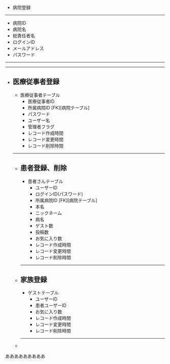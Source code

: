 * 病院登録
---
* 病院ID
* 病院名
* 総責任者名
* ログインID
* メールアドレス 
* パスワード 
--- 
---
* 医療従事者登録
    ---
    * 医療従事者テーブル
        * 医療従事者ID
        * 所属病院ID [FK][病院テーブル]
        * パスワード
        * ユーザー名
        * 管理者フラグ
        * レコード作成時間
        * レコード変更時間
        * レコード削除時間
    ---
    * 患者登録、削除
        ---
        * 患者さんテーブル   
            * ユーザーID
            * ログインID(パスワード)
            * 所属病院ID [FK][病院テーブル]
            * 本名
            * ニックネーム
            * 病名
            * ゲスト数
            * 投稿数
            * お気に入り数
            * レコード作成時間
            * レコード変更時間
            * レコード削除時間
        ---
    * 家族登録
        ---
        * ゲストテーブル
            * ユーザーID
            * 患者ユーザーID
            * お気に入り数
            * レコード作成時間
            * レコード変更時間
            * レコード削除時間
        ---
    * 

あああああああああ